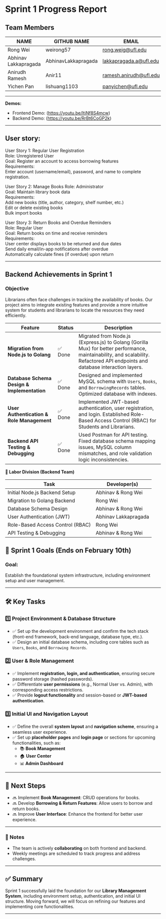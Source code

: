 
# **Sprint 1 Progress Report**

## **Team Members**
| NAME               | GITHUB NAME | EMAIL                         |
|--------------------|------------|-------------------------------|
| Rong Wei          | weirong57 | [rong.weig@ufl.edu](mailto:rong.weig@ufl.edu) |
| Abhinav Lakkapragada | AbhinavLakkapragada         | [lakkapragada.a@ufl.edu](mailto:lakkapragada.a@ufl.edu) |
| Anirudh Ramesh    | Anir11        | [ramesh.anirudh@ufl.edu](mailto:ramesh.anirudh@ufl.edu) |                           
| Yichen Pan        | lishuang1103         | [panyichen@ufl.edu](mailto:panyichen@ufl.edu) |

---

**Demos:**
- Frontend Demo: (https://youtu.be/ltjNf8S4mcw)
- Backend Demo: (https://youtu.be/RrBt6CoGP2k)

---

## **User story:**
User Story 1: Regular User Registration  
Role: Unregistered User  
Goal: Register an account to access borrowing features  
Requirements:  
Enter account (username/email), password, and name to complete registration.
 
User Story 2: Manage Books
Role: Administrator  
Goal: Maintain library book data  
Requirements:  
Add new books (title, author, category, shelf number, etc.)  
Edit or delete existing books  
Bulk import books
 

User Story 3: Return Books and Overdue Reminders  
Role: Regular User  
Goal: Return books on time and receive reminders  
Requirements:  
User center displays books to be returned and due dates  
Send daily email/in-app notifications after overdue  
Automatically calculate fines (if overdue) upon return

---
## **Backend Achievements in Sprint 1**
### **Objective**
Librarians often face challenges in tracking the availability of books. Our project aims to integrate existing features and provide a more intuitive system for students and librarians to locate the resources they need efficiently.

| Feature                                    | Status  | Description |
|--------------------------------------------|---------|-------------|
| **Migration from Node.js to Golang**       | ✅ Done | Migrated from Node.js (Express.js) to Golang (Gorilla Mux) for better performance, maintainability, and scalability. Refactored API endpoints and database interaction layers. |
| **Database Schema Design & Implementation** | ✅ Done | Designed and implemented MySQL schema with `Users`, `Books`, and `BorrowingRecords` tables. Optimized database with indexes. |
| **User Authentication & Role Management**  | ✅ Done | Implemented JWT-based authentication, user registration, and login. Established Role-Based Access Control (RBAC) for Students and Librarians. |
| **Backend API Testing & Debugging**        | ✅ Done | Used Postman for API testing. Fixed database schema mapping issues, MySQL column mismatches, and role validation logic inconsistencies. |


**👥 Labor Division (Backend Team)**

| Task               | Developer(s) | 
|--------------------|------------|
| Initial Node.js Backend Setup      | Abhinav & Rong Wei | 
| Migration to Golang Backend | Rong Wei | 
| Database Schema Design | Abhinav & Rong Wei |                           
| User Authentication (JWT)   | Abhinav Lakkapragada   |
| Role-Based Access Control (RBAC)    | Rong Wei     |                              
| API Testing & Debugging       | Abhinav & Rong Wei   |


## **📌 Sprint 1 Goals (Ends on February 10th)**  
### **Goal:**
Establish the foundational system infrastructure, including environment setup and user management.

---

## **🛠 Key Tasks**

### **1️⃣ Project Environment & Database Structure**
- ✅ Set up the development environment and confirm the tech stack (front-end framework, back-end language, database type, etc.).
- ✅ Design an initial database schema, including core tables such as `Users`, `Books`, and `Borrowing Records`.

### **2️⃣ User & Role Management**
- ✅ Implement **registration, login, and authentication**, ensuring secure password storage (hashed passwords).
- ✅ Differentiate **user permissions** (e.g., Normal User vs. Admin), with corresponding access restrictions.
- ✅ Provide **logout functionality** and session-based or **JWT-based authentication**.

### **3️⃣ Initial UI and Navigation Layout**
- ✅ Define the overall **system layout** and **navigation scheme**, ensuring a seamless user experience.
- ✅ Set up **placeholder pages** and  **login page** or sections for upcoming functionalities, such as:
  - 📚 **Book Management**
  - 🏠 **User Center**
  - 📊 **Admin Dashboard**

---

## **📌 Next Steps**
- 🔜 Implement **Book Management**: CRUD operations for books.
- 🔜 Develop **Borrowing & Return Features**: Allow users to borrow and return books.
- 🔜 Improve **User Interface**: Enhance the frontend for better user experience.

---

### **📝 Notes**
- The team is actively **collaborating** on both frontend and backend.
- Weekly meetings are scheduled to track progress and address challenges.

---

## **✅ Summary**
Sprint 1 successfully laid the foundation for our **Library Management System**, including environment setup, authentication, and initial UI structure. Moving forward, we will focus on refining our features and implementing core functionalities.

---



